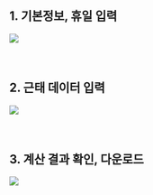 

## 1. 기본정보, 휴일 입력  
![](/home/sukhyun/wage/image/pagedata_1.png)
<br>  
<br>  

## 2. 근태 데이터 입력  
![](/home/sukhyun/wage/image/pagedata_2.png)
<br>  
<br>  

## 3. 계산 결과 확인, 다운로드  
![](/home/sukhyun/wage/image/pagedata_3.png)

